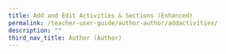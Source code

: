 ```yaml
---
title: Add and Edit Activities & Sections (Enhanced)
permalink: /teacher-user-guide/author-author/addactivities/
description: ""
third_nav_title: Author (Author)
---
```

